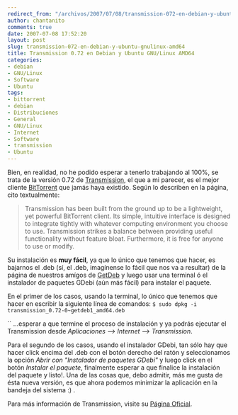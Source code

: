 ```yaml
---
redirect_from: "/archivos/2007/07/08/transmission-072-en-debian-y-ubuntu-gnulinux-amd64/"
author: chantanito
comments: true
date: 2007-07-08 17:52:20
layout: post
slug: transmission-072-en-debian-y-ubuntu-gnulinux-amd64
title: Transmission 0.72 en Debian y Ubuntu GNU/Linux AMD64
categories:
- debian
- GNU/Linux
- Software
- Ubuntu
tags:
- bittorrent
- debian
- Distribuciones
- General
- GNU/Linux
- Internet
- Software
- transmission
- Ubuntu
---
```


Bien, en realidad, no he podido esperar a tenerlo trabajando al 100%, se trata de la versión 0.72 de [Transmission](http://transmission.m0k.org/about.php), el que a mi parecer, es el mejor cliente [BitTorrent](http://es.wikipedia.org/wiki/BitTorrent) que jamás haya existido. Según lo describen en la página, cito textualmente: 

> Transmission has been built from the ground up to be a lightweight, yet powerful BitTorrent client. Its simple, intuitive interface is designed to integrate tightly with whatever computing environment you choose to use. Transmission strikes a balance between providing useful functionality without feature bloat. Furthermore, it is free for anyone to use or modify. 

Su instalación es **muy fácil**, ya que lo único que tenemos que hacer, es bajarnos el .deb (sí, el .deb, imagínense lo fácil que nos va a resultar) de la página de nuestros amígos de [GetDeb](http://www.getdeb.net/app.php?name=Transmission) y luego usar una terminal ó el instalador de paquetes GDebi (aún más fácil) para instalar el paquete.

En el primer de los casos, usando la terminal, lo único que tenemos que hacer en escribir la siguiente línea de comandos:
`$ sudo dpkg -i transmission_0.72-0~getdeb1_amd64.deb`

``
...esperar a que termine el proceso de instalación y ya podrás ejecutar el Transmission desde _Aplicaciones --> Internet --> Transmission_.

Para el segundo de los casos, usando el instalador GDebi, tan sólo hay que hacer click encima del .deb con el botón derecho del ratón y seleccionamos la opción _Abrir con "Instalador de paquetes GDebi"_ y luego click en el botón _Instalar el paquete_, finalmente esperar a que finalice la instalación del paquete y listo!. Una de las cosas que, debo admitir, más me gusta de ésta nueva versión, es que ahora podemos minimizar la aplicación en la bandeja del sistema :) .

Para más información de Transmission, visite su [Página Oficial](http://transmission.m0k.org/index.php).
